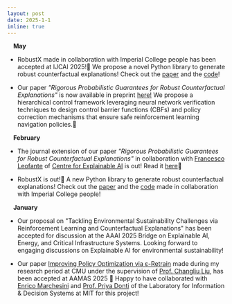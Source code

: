 ```yaml
---
layout: post
date: 2025-1-1
inline: true
---
```



&emsp;**May** 

- RobustX made in collaboration with Imperial College people has been accepted at IJCAI 2025!🚀 We propose a novel Python library to generate robust counterfactual explanations! Check out the <a href='https://arxiv.org/pdf/2502.13751'>paper</a> and the <a href='https://github.com/RobustCounterfactualX/RobustX'>code</a>!


- Our paper *"Rigorous Probabilistic Guarantees for Robust Counterfactual Explanations"*  is now available in preprint <a href='https://arxiv.org/pdf/2504.21643'>here!</a> We propose a hierarchical control framework leveraging neural network verification techniques to design control barrier functions (CBFs) and policy correction mechanisms that ensure safe reinforcement learning navigation policies.🤖


&emsp;**February** 

- The journal extension of our paper *"Rigorous Probabilistic Guarantees for Robust Counterfactual Explanations"* in collaboration with <a href='https://fraleo.github.io'>Francesco Leofante</a> of <a href='https://www.imperial.ac.uk/explainable-artificial-intelligence/'> Centre for Explainable AI</a> is out! Read it <a href='https://www.researchgate.net/publication/389435880_Probabilistically_Robust_Counterfactual_Explanations_under_Model_Changes)'>here</a>🚀 

- RobustX is out!🚀 A new Python library to generate robust counterfactual explanations! Check out the <a href='https://arxiv.org/pdf/2502.13751'>paper</a> and the <a href='https://github.com/RobustCounterfactualX/RobustX'>code</a> made in collaboration with Imperial College people!


&emsp;**January** 

- Our proposal on "Tackling Environmental Sustainability Challenges via Reinforcement Learning and Counterfactual Explanations" has been accepted for discussion at the AAAI 2025 Bridge on Explainable AI, Energy, and Critical Infrastructure Systems. Looking forward to engaging discussions on Explainable AI for environmental sustainability!

- Our paper <a href='https://arxiv.org/pdf/2406.08315'>Improving Policy Optimization via ε-Retrain</a> made during my research period at CMU under the supervision of <a href='https://www.ri.cmu.edu/ri-faculty/changliu-liu/'>Prof. Changliu Liu</a>, has been accepted at AAMAS 2025 🤩 Happy to have collaborated with <a href='https://emarche.github.io'>Enrico Marchesini</a> and <a href='https://priyadonti.com'>Prof. Priya Donti</a> of the Laboratory for Information & Decision Systems at MIT for this project!
 

